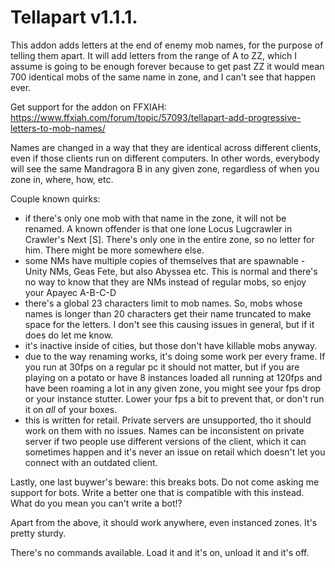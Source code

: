 # Tellapart v1.1.1.

This addon adds letters at the end of enemy mob names, for the purpose of telling them apart. It will add letters from the range of A to ZZ, which I assume is going to be enough forever because to get past ZZ it would mean 700 identical mobs of the same name in zone, and I can't see that happen ever.  

Get support for the addon on FFXIAH:  
https://www.ffxiah.com/forum/topic/57093/tellapart-add-progressive-letters-to-mob-names/  

Names are changed in a way that they are identical across different clients, even if those clients run on different computers. In other words, everybody will see the same Mandragora B in any given zone, regardless of when you zone in, where, how, etc.  

Couple known quirks:  
- if there's only one mob with that name in the zone, it will not be renamed. A known offender is that one lone Locus Lugcrawler in Crawler's Next [S]. There's only one in the entire zone, so no letter for him. There might be more somewhere else.  
- some NMs have multiple copies of themselves that are spawnable - Unity NMs, Geas Fete, but also Abyssea etc. This is normal and there's no way to know that they are NMs instead of regular mobs, so enjoy your Apayec A-B-C-D  
- there's a global 23 characters limit to mob names. So, mobs whose names is longer than 20 characters get their name truncated to make space for the letters. I don't see this causing issues in general, but if it does do let me know.  
- it's inactive inside of cities, but those don't have killable mobs anyway.  
- due to the way renaming works, it's doing some work per every frame. If you run at 30fps on a regular pc it should not matter, but if you are playing on a potato or have 8 instances loaded all running at 120fps and have been roaming a lot in any given zone, you might see your fps drop or your instance stutter. Lower your fps a bit to prevent that, or don't run it on *all* of your boxes.  
- this is written for retail. Private servers are unsupported, tho it should work on them with no issues. Names can be inconsistent on private server if two people use different versions of the client, which it can sometimes happen and it's never an issue on retail which doesn't let you connect with an outdated client.  

Lastly, one last buywer's beware: this breaks bots. Do not come asking me support for bots. Write a better one that is compatible with this instead. What do you mean you can't write a bot!?  

Apart from the above, it should work anywhere, even instanced zones. It's pretty sturdy.  

There's no commands available. Load it and it's on, unload it and it's off.  
